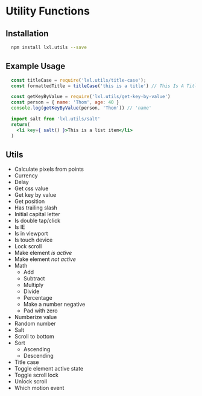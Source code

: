 # Utility Functions

## Installation
```bash
  npm install lxl.utils --save
```

## Example Usage

```js
  const titleCase = require('lxl.utils/title-case');
  const formattedTitle = titleCase('this is a title') // This Is A Title
```

```js
  const getKeyByValue = require('lxl.utils/get-key-by-value')
  const person = { name: 'Thom', age: 40 }
  console.log(getKeyByValue(person, 'Thom')) // 'name'
```

```jsx
  import salt from 'lxl.utils/salt'
  return(
    <li key={ salt() }>This is a list item</li>
  )
```

## Utils

- Calculate pixels from points
- Currency
- Delay
- Get css value
- Get key by value
- Get position
- Has trailing slash
- Initial capital letter
- Is double tap/click
- Is IE
- Is in viewport
- Is touch device
- Lock scroll
- Make element _is active_
- Make element _not active_
- Math
  - Add
  - Subtract
  - Multiply
  - Divide
  - Percentage
  - Make a number negative
  - Pad with zero
- Numberize value
- Random number
- Salt
- Scroll to bottom
- Sort
  - Ascending
  - Descending
- Title case
- Toggle element active state
- Toggle scroll lock
- Unlock scroll
- Which motion event